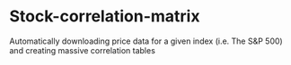 # Stock-correlation-matrix
Automatically downloading price data for a given index (i.e. The S&amp;P 500) and creating massive correlation tables
